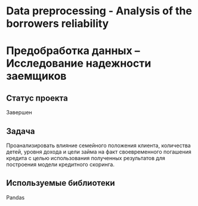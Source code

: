 # Data preprocessing - Analysis of the borrowers reliability
# Предобработка данных – Исследование надежности заемщиков

## Статус проекта
Завершен

## Задача

Проанализировать влияние семейного положения клиента, количества детей, уровня дохода и цели займа на факт своевременного погашения кредита с целью использования полученных результатов для построения модели кредитного скоринга.

## Используемые библиотеки

Pandas
